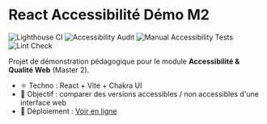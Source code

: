 # React Accessibilité Démo M2

![Lighthouse CI](https://github.com/mariegautron/react-accessibilite-demo-m2/actions/workflows/lighthouse-ci.yml/badge.svg)
![Accessibility Audit](https://github.com/mariegautron/react-accessibilite-demo-m2/actions/workflows/accessibility-audit.yml/badge.svg)
![Manual Accessibility Tests](https://github.com/mariegautron/react-accessibilite-demo-m2/actions/workflows/accessibility-manual-tests.yml/badge.svg)
![Lint Check](https://github.com/mariegautron/react-accessibilite-demo-m2/actions/workflows/lint.yml/badge.svg)

Projet de démonstration pédagogique pour le module **Accessibilité & Qualité Web** (Master 2).

- ⚛️ Techno : React + Vite + Chakra UI
- 🎯 Objectif : comparer des versions accessibles / non accessibles d'une interface web
- 🚀 Déploiement : [Voir en ligne](https://react-accessibilite-demo-m2.vercel.app)
